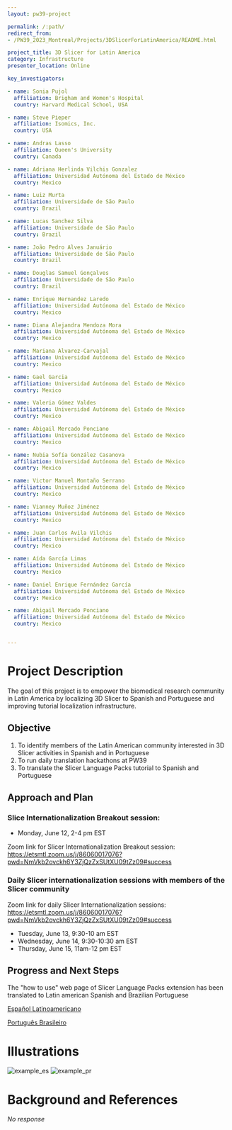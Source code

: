 ```yaml
---
layout: pw39-project

permalink: /:path/
redirect_from:
- /PW39_2023_Montreal/Projects/3DSlicerForLatinAmerica/README.html

project_title: 3D Slicer for Latin America
category: Infrastructure
presenter_location: Online

key_investigators:

- name: Sonia Pujol
  affiliation: Brigham and Women's Hospital
  country: Harvard Medical School, USA

- name: Steve Pieper
  affiliation: Isomics, Inc.
  country: USA

- name: Andras Lasso
  affiliation: Queen's University
  country: Canada

- name: Adriana Herlinda Vilchis Gonzalez
  affiliation: Universidad Autónoma del Estado de México
  country: Mexico

- name: Luiz Murta
  affiliation: Universidade de São Paulo
  country: Brazil

- name: Lucas Sanchez Silva
  affiliation: Universidade de São Paulo
  country: Brazil

- name: João Pedro Alves Januário
  affiliation: Universidade de São Paulo
  country: Brazil

- name: Douglas Samuel Gonçalves
  affiliation: Universidade de São Paulo
  country: Brazil

- name: Enrique Hernandez Laredo
  affiliation: Universidad Autónoma del Estado de México
  country: Mexico

- name: Diana Alejandra Mendoza Mora
  affiliation: Universidad Autónoma del Estado de México
  country: Mexico

- name: Mariana Alvarez-Carvajal
  affiliation: Universidad Autónoma del Estado de México
  country: Mexico

- name: Gael Garcia
  affiliation: Universidad Autónoma del Estado de México
  country: Mexico

- name: Valeria Gómez Valdes
  affiliation: Universidad Autónoma del Estado de México
  country: Mexico

- name: Abigail Mercado Ponciano
  affiliation: Universidad Autónoma del Estado de México
  country: Mexico

- name: Nubia Sofía González Casanova
  affiliation: Universidad Autónoma del Estado de México
  country: Mexico

- name: Victor Manuel Montaño Serrano
  affiliation: Universidad Autónoma del Estado de México
  country: Mexico

- name: Vianney Muñoz Jiménez
  affiliation: Universidad Autónoma del Estado de México
  country: Mexico

- name: Juan Carlos Avila Vilchis
  affiliation: Universidad Autónoma del Estado de México
  country: Mexico

- name: Aída García Limas
  affiliation: Universidad Autónoma del Estado de México
  country: Mexico

- name: Daniel Enrique Fernández García
  affiliation: Universidad Autónoma del Estado de México
  country: Mexico

- name: Abigail Mercado Ponciano
  affiliation: Universidad Autónoma del Estado de México
  country: Mexico


---
```


# Project Description

<!-- Add a short paragraph describing the project. -->

The goal of this project is to empower the biomedical research community in Latin America by localizing 3D Slicer to Spanish and Portuguese and improving tutorial localization infrastructure.

## Objective

<!-- Describe here WHAT you would like to achieve (what you will have as end result). -->

1.  To identify members of the Latin American community interested in 3D Slicer activities in Spanish and in Portuguese
2.  To run daily translation hackathons at PW39
3.  To translate the Slicer Language Packs tutorial to Spanish and Portuguese

## Approach and Plan

<!-- Describe here HOW you would like to achieve the objectives stated above. -->

### Slice Internationalization Breakout session:

* Monday, June 12, 2-4 pm EST

Zoom link for Slicer Internationalization Breakout session: https://etsmtl.zoom.us/j/86060017076?pwd=NmVkb2ovckh6Y3ZjQzZxSUtXU09tZz09#success

### Daily Slicer internationalization sessions with members of the Slicer community

Zoom link for daily Slicer Internationalization sessions: https://etsmtl.zoom.us/j/86060017076?pwd=NmVkb2ovckh6Y3ZjQzZxSUtXU09tZz09#success

* Tuesday, June 13, 9:30-10 am EST
* Wednesday, June 14, 9:30-10:30 am EST
* Thursday, June 15, 11am-12 pm EST

## Progress and Next Steps

<!-- Update this section as you make progress, describing of what you have ACTUALLY DONE.
     If there are specific steps that you could not complete then you can describe them here, too. -->

The "how to use" web page of Slicer Language Packs extension has been translated to Latin american Spanish and Brazilian Portuguese

[Español Latinoamericano](https://github.com/Slicer/SlicerLanguagePacks/blob/main/HowToUse_es_419.md)

[Português Brasileiro](https://github.com/Slicer/SlicerLanguagePacks/blob/main/HowToUse_pt-br.md)

# Illustrations

![example_es](https://user-images.githubusercontent.com/15926896/245937609-71f70b88-ec46-4f57-8ad0-d11045e5234e.png)
![example_pr](https://user-images.githubusercontent.com/15926896/245937613-29d649f4-d9c7-4620-9ea4-b4e597ff1a61.png)


# Background and References

<!-- If you developed any software, include link to the source code repository.
     If possible, also add links to sample data, and to any relevant publications. -->

*No response*
